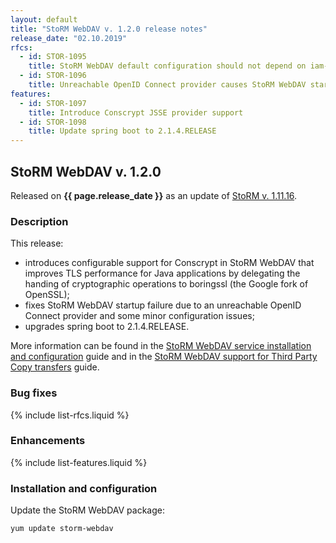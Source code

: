 ```yaml
---
layout: default
title: "StoRM WebDAV v. 1.2.0 release notes"
release_date: "02.10.2019"
rfcs:
  - id: STOR-1095
    title: StoRM WebDAV default configuration should not depend on iam-test.indigo-datacloud.eu
  - id: STOR-1096
    title: Unreachable OpenID Connect provider causes StoRM WebDAV startup failure
features:
  - id: STOR-1097
    title: Introduce Conscrypt JSSE provider support
  - id: STOR-1098
    title: Update spring boot to 2.1.4.RELEASE
---
```


## StoRM WebDAV v. 1.2.0

Released on **{{ page.release_date }}** as an update of [StoRM v. 1.11.16][release-notes].

### Description

This release:

* introduces configurable support for Conscrypt in StoRM WebDAV that improves 
TLS performance for Java applications by delegating the handing of cryptographic
operations to boringssl (the Google fork of OpenSSL);
* fixes StoRM WebDAV startup failure due to an unreachable OpenID Connect provider
and some minor configuration issues;
* upgrades spring boot to 2.1.4.RELEASE.

More information can be found in the [StoRM WebDAV service installation and configuration][dav-guide]
guide and in the [StoRM WebDAV support for Third Party Copy transfers][tpc-guide]
guide.

### Bug fixes

{% include list-rfcs.liquid %}

### Enhancements

{% include list-features.liquid %}

### Installation and configuration

Update the StoRM WebDAV package:

    yum update storm-webdav


[release-notes]: {{site.baseurl}}/release-notes/StoRM-v1.11.16.html
[storm-sysadmin-guide]: {{site.baseurl}}/documentation/sysadmin-guide/1.11.16
[dav-guide]: {{site.baseurl}}/documentation/sysadmin-guide/1.11.16/storm-webdav-guide.html
[tpc-guide]: {{site.baseurl}}/documentation/sysadmin-guide/1.11.16/tpc.html
[tpc-technical]: https://twiki.cern.ch/twiki/bin/view/LCG/HttpTpcTechnical
